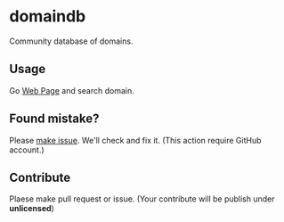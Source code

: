 # domaindb
Community database of domains.

## Usage
Go [Web Page](https://mkaraki.app/domaindb/index.html) and search domain.

## Found mistake?
Please [make issue](https://github.com/mkaraki/domaindb/issues/new/choose). We'll check and fix it. (This action require GitHub account.)

## Contribute
Plaese make pull request or issue. (Your contribute will be publish under **unlicensed**)
